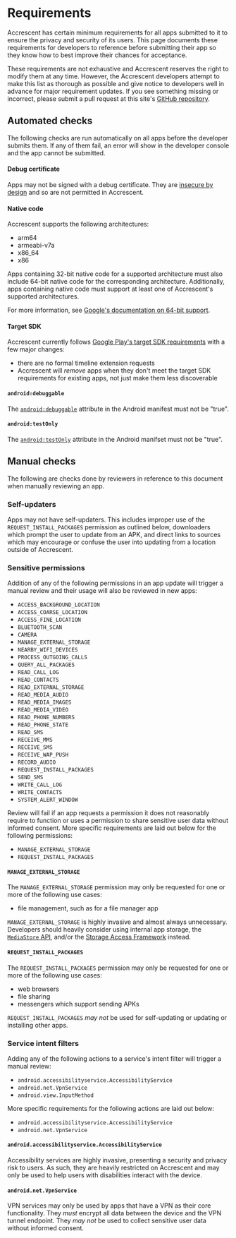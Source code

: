 # Requirements

Accrescent has certain minimum requirements for all apps submitted to it to
ensure the privacy and security of its users. This page documents these
requirements for developers to reference before submitting their app so they
know how to best improve their chances for acceptance.

These requirements are not exhaustive and Accrescent reserves the right to
modify them at any time. However, the Accrescent developers attempt to make this
list as thorough as possible and give notice to developers well in advance for
major requirement updates. If you see something missing or incorrect, please
submit a pull request at this site's [GitHub repository].

## Automated checks

The following checks are run automatically on all apps before the developer
submits them. If any of them fail, an error will show in the developer console
and the app cannot be submitted.

#### Debug certificate

Apps may not be signed with a debug certificate. They are [insecure by design]
and so are not permitted in Accrescent.

#### Native code

Accrescent supports the following architectures:

- arm64
- armeabi-v7a
- x86_64
- x86

Apps containing 32-bit native code for a supported architecture must also include 64-bit native code
for the corresponding architecture. Additionally, apps containing native code must support at least
one of Accrescent's supported architectures.

For more information, see [Google's documentation on 64-bit support].

#### Target SDK

Accrescent currently follows [Google Play's target SDK requirements] with a few
major changes:

- there are no formal timeline extension requests
- Accrescent will _remove_ apps when they don't meet the target SDK requirements
  for existing apps, not just make them less discoverable

#### `android:debuggable`

The [`android:debuggable`] attribute in the Android manifest must not be "true".

#### `android:testOnly`

The [`android:testOnly`] attribute in the Android manifset must not be "true".

## Manual checks

The following are checks done by reviewers in reference to this document when
manually reviewing an app.

### Self-updaters

Apps may not have self-updaters. This includes improper use of the
`REQUEST_INSTALL_PACKAGES` permission as outlined below, downloaders which
prompt the user to update from an APK, and direct links to sources which may
encourage or confuse the user into updating from a location outside of
Accrescent.

### Sensitive permissions

Addition of any of the following permissions in an app update will trigger a
manual review and their usage will also be reviewed in new apps:

- `ACCESS_BACKGROUND_LOCATION`
- `ACCESS_COARSE_LOCATION`
- `ACCESS_FINE_LOCATION`
- `BLUETOOTH_SCAN`
- `CAMERA`
- `MANAGE_EXTERNAL_STORAGE`
- `NEARBY_WIFI_DEVICES`
- `PROCESS_OUTGOING_CALLS`
- `QUERY_ALL_PACKAGES`
- `READ_CALL_LOG`
- `READ_CONTACTS`
- `READ_EXTERNAL_STORAGE`
- `READ_MEDIA_AUDIO`
- `READ_MEDIA_IMAGES`
- `READ_MEDIA_VIDEO`
- `READ_PHONE_NUMBERS`
- `READ_PHONE_STATE`
- `READ_SMS`
- `RECEIVE_MMS`
- `RECEIVE_SMS`
- `RECEIVE_WAP_PUSH`
- `RECORD_AUDIO`
- `REQUEST_INSTALL_PACKAGES`
- `SEND_SMS`
- `WRITE_CALL_LOG`
- `WRITE_CONTACTS`
- `SYSTEM_ALERT_WINDOW`

Review will fail if an app requests a permission it does not reasonably require
to function or uses a permission to share sensitive user data without informed
consent. More specific requirements are laid out below for the following
permissions:

- `MANAGE_EXTERNAL_STORAGE`
- `REQUEST_INSTALL_PACKAGES`

#### `MANAGE_EXTERNAL_STORAGE`

The `MANAGE_EXTERNAL_STORAGE` permission may only be requested for one or more
of the following use cases:

- file management, such as for a file manager app

`MANAGE_EXTERNAL_STORAGE` is highly invasive and almost always unnecessary.
Developers should heavily consider using internal app storage, the [`MediaStore`
API], and/or the [Storage Access Framework] instead.

#### `REQUEST_INSTALL_PACKAGES`

The `REQUEST_INSTALL_PACKAGES` permission may only be requested for one or more
of the following use cases:

- web browsers
- file sharing
- messengers which support sending APKs

`REQUEST_INSTALL_PACKAGES` _may not_ be used for self-updating or updating or
installing other apps.

### Service intent filters

Adding any of the following actions to a service's intent filter will trigger a
manual review:

- `android.accessibilityservice.AccessibilityService`
- `android.net.VpnService`
- `android.view.InputMethod`

More specific requirements for the following actions are laid out below:

- `android.accessibilityservice.AccessibilityService`
- `android.net.VpnService`

#### `android.accessibilityservice.AccessibilityService`

Accessibility services are highly invasive, presenting a security and privacy
risk to users. As such, they are heavily restricted on Accrescent and may only
be used to help users with disabilities interact with the device.

#### `android.net.VpnService`

VPN services may only be used by apps that have a VPN as their core
functionality. They _must_ encrypt all data between the device and the VPN
tunnel endpoint. They _may not_ be used to collect sensitive user data without
informed consent.

[`android:debuggable`]: https://developer.android.com/guide/topics/manifest/application-element#debug
[`android:testOnly`]: https://developer.android.com/guide/topics/manifest/application-element#testOnly
[GitHub repository]: https://github.com/accrescent/accrescent.app
[Google Play's target SDK requirements]: https://support.google.com/googleplay/android-developer/answer/11926878
[Google's documentation on 64-bit support]: https://developer.android.com/google/play/requirements/64-bit
[insecure by design]: https://developer.android.com/studio/publish/app-signing#debug-mode
[`MediaStore` API]: https://developer.android.com/training/data-storage/shared/media
[Storage Access Framework]: https://developer.android.com/guide/topics/providers/document-provider
